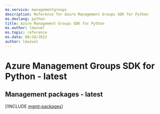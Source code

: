 ```yaml
---
ms.service: managementgroups
description: Reference for Azure Management Groups SDK for Python
ms.devlang: python
title: Azure Management Groups SDK for Python
ms.author: lmazuel
ms.topic: reference
ms.data: 08/18/2022
author: lmazuel
---
```

# Azure Management Groups SDK for Python - latest

## Management packages - latest
[!INCLUDE [mgmt-packages](management-groups-mgmt-index.md)]